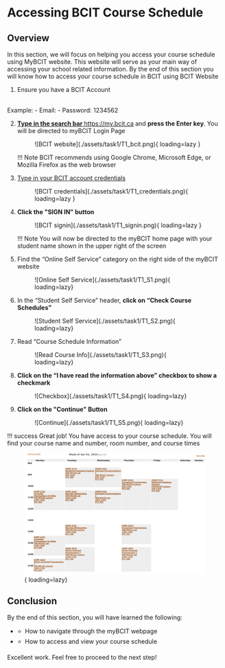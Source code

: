 # Accessing BCIT Course Schedule

## Overview 

In this section, we will focus on helping you access your course schedule using MyBCIT website. This website will serve 
as your main way of accessing your school related information. By the end of this section you will know how to access your course
schedule in BCIT using BCIT Website

1. Ensure you have a BCIT Account
<br>
    Example:
       - Email: <Looney@my.bcit.ca>
       - Password: 1234562

2. <u>**Type in the search bar** <https://my.bcit.ca></u> and **press the Enter key**. You will be directed to myBCIT Login 
   Page
     <figure markdown = "span"> ![BCIT website](./assets/task1/T1_bcit.png){ loading=lazy } </figure>



    !!! Note 
        BCIT recommends using Google Chrome, Microsoft Edge, or Mozilla Firefox as the web browser

3. <u>Type in your BCIT account credentials</u>
    <figure markdown = "span"> ![BCIT credentials](./assets/task1/T1_credentials.png){ loading=lazy } </figure>

4. **Click the "SIGN IN" button**
    <figure markdown = "span"> ![BCIT signin](./assets/task1/T1_signin.png){ loading=lazy } </figure>


    !!! Note
        You will now be directed to the myBCIT home page with your student name shown in the upper right of the 
        screen

5. Find the “Online Self Service” category on the right side of the myBCIT website
    <figure markdown = "span">![Online Self Service](./assets/task1/T1_S1.png){ loading=lazy} 
   </figure>


6. In the “Student Self Service” header, **click on “Check Course Schedules”**
    <figure markdown = "span">![Student Self Service](./assets/task1/T1_S2.png){ loading=lazy} 
   </figure>

7. Read “Course Schedule Information”
    <figure markdown = "span">![Read Course Info](./assets/task1/T1_S3.png){ loading=lazy} 
   </figure>

8. **Click on the “I have read the information above” checkbox to show a checkmark**
    <figure markdown = "span">![Checkbox](./assets/task1/T1_S4.png){ loading=lazy} 
   </figure>
9. **Click on the "Continue" Button**
    <figure markdown = "span">![Continue](./assets/task1/T1_S5.png){ loading=lazy} 
   </figure>

!!! success
    Great job! You have access to your course schedule. You will find your course name and number, room number, and 
    course times
    <figure markdown = "span">![Course Schedule](./assets/task1/T1_S6.png){ loading=lazy} 
    </figure>

## Conclusion

By the end of this section, you will have learned the following:
<ul>
    <li id="staremoji"> ⭐&nbsp How to navigate through the myBCIT webpage </li>
    <li id="staremoji"> ⭐&nbsp How to access and view your course schedule </li>
</ul>

Excellent work. Feel free to proceed to the next step!
